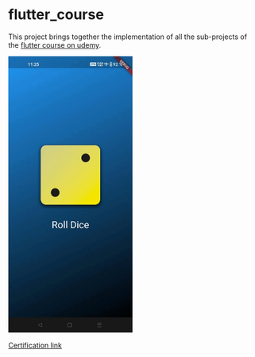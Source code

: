 # flutter_course

This project brings together the implementation of all the sub-projects of the [flutter course on udemy](https://www.udemy.com/course/learn-flutter-dart-to-build-ios-android-apps/).

<img src="https://github.com/trixky/flutter_course/blob/main/.demo/screenshots.gif" alt="Demo gif" width="250"/>

[Certification link](https://www.udemy.com/certificate/UC-3b630cd1-bda6-40a6-bef9-b633358db3aa/)